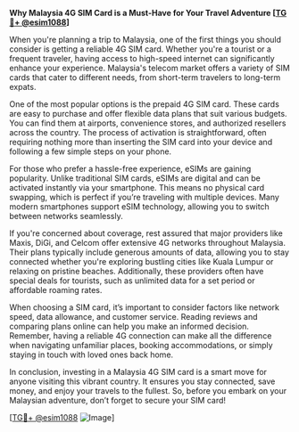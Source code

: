 **Why Malaysia 4G SIM Card is a Must-Have for Your Travel Adventure [[TG💪+ @esim1088](https://t.me/s/esim1088)]**

When you're planning a trip to Malaysia, one of the first things you should consider is getting a reliable 4G SIM card. Whether you're a tourist or a frequent traveler, having access to high-speed internet can significantly enhance your experience. Malaysia's telecom market offers a variety of SIM cards that cater to different needs, from short-term travelers to long-term expats.

One of the most popular options is the prepaid 4G SIM card. These cards are easy to purchase and offer flexible data plans that suit various budgets. You can find them at airports, convenience stores, and authorized resellers across the country. The process of activation is straightforward, often requiring nothing more than inserting the SIM card into your device and following a few simple steps on your phone. 

For those who prefer a hassle-free experience, eSIMs are gaining popularity. Unlike traditional SIM cards, eSIMs are digital and can be activated instantly via your smartphone. This means no physical card swapping, which is perfect if you’re traveling with multiple devices. Many modern smartphones support eSIM technology, allowing you to switch between networks seamlessly.

If you're concerned about coverage, rest assured that major providers like Maxis, DiGi, and Celcom offer extensive 4G networks throughout Malaysia. Their plans typically include generous amounts of data, allowing you to stay connected whether you're exploring bustling cities like Kuala Lumpur or relaxing on pristine beaches. Additionally, these providers often have special deals for tourists, such as unlimited data for a set period or affordable roaming rates.

When choosing a SIM card, it’s important to consider factors like network speed, data allowance, and customer service. Reading reviews and comparing plans online can help you make an informed decision. Remember, having a reliable 4G connection can make all the difference when navigating unfamiliar places, booking accommodations, or simply staying in touch with loved ones back home.

In conclusion, investing in a Malaysia 4G SIM card is a smart move for anyone visiting this vibrant country. It ensures you stay connected, save money, and enjoy your travels to the fullest. So, before you embark on your Malaysian adventure, don’t forget to secure your SIM card! 

[[TG💪+ @esim1088](https://t.me/s/esim1088) ![Image](https://i.postimg.cc/Y0z9fWf4/image.png)]